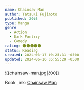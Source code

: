 ```yaml
---
name: Chainsaw Man
author: Tatsuki Fujimoto
published: 2018
type: Manga
genre:
  - Action
  - Dark Fantasy
  - Comedy
rating: 🌑🌑🌑🌑🌑
status: Reading
created: 2024-03-17 09:25:31 -0500
updated: 2024-06-16 16:55:29 -0500
---
```


![[chainsaw-man.jpg|300]]

Book Link: [Chainsaw Man](https://myanimelist.net/manga/116778/Chainsaw_Man)
